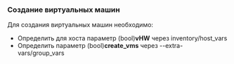 ### Создание виртуальных машин
Для создания виртуальных машин необходимо:
- Определить для хоста параметр (bool)**vHW** через inventory/host_vars
- Определить параметр (bool)**create_vms** через --extra-vars/group_vars
